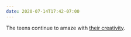 ```yaml
---
date: 2020-07-14T17:42-07:00
---
```

The teens continue to amaze with [their creativity](https://twitter.com/nypost/status/1283189463670292486?s=20).
